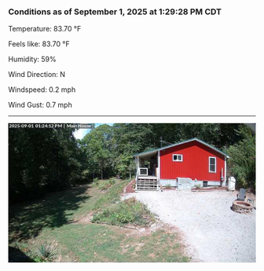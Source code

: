 ### Conditions as of September 1, 2025 at 1:29:28 PM CDT 

Temperature: 83.70 &deg;F

Feels like: 83.70 &deg;F

Humidity: 59%

Wind Direction: N

Windspeed: 0.2 mph

Wind Gust: 0.7 mph

---

<img src="./images/latest.jpeg"/>

